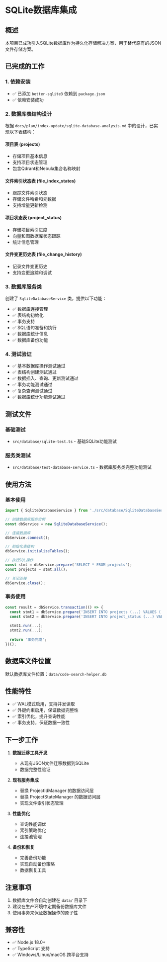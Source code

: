 # SQLite数据库集成

## 概述

本项目已成功引入SQLite数据库作为持久化存储解决方案，用于替代原有的JSON文件存储方案。

## 已完成的工作

### 1. 依赖安装
- ✅ 已添加 `better-sqlite3` 依赖到 `package.json`
- ✅ 依赖安装成功

### 2. 数据库表结构设计
根据 `docs/plan/index-update/sqlite-database-analysis.md` 中的设计，已实现以下表结构：

#### 项目表 (projects)
- 存储项目基本信息
- 支持项目状态管理
- 包含Qdrant和Nebula集合名称映射

#### 文件索引状态表 (file_index_states)
- 跟踪文件索引状态
- 存储文件哈希和元数据
- 支持增量更新检测

#### 项目状态表 (project_status)
- 存储项目索引进度
- 向量和图数据库状态跟踪
- 统计信息管理

#### 文件变更历史表 (file_change_history)
- 记录文件变更历史
- 支持变更追踪和调试

### 3. 数据库服务类
创建了 `SqliteDatabaseService` 类，提供以下功能：
- ✅ 数据库连接管理
- ✅ 表结构初始化
- ✅ 事务支持
- ✅ SQL语句准备和执行
- ✅ 数据库统计信息
- ✅ 数据库备份功能

### 4. 测试验证
- ✅ 基本数据库操作测试通过
- ✅ 表结构创建测试通过
- ✅ 数据插入、查询、更新测试通过
- ✅ 事务功能测试通过
- ✅ 复杂查询测试通过
- ✅ 数据库统计功能测试通过

## 测试文件

### 基础测试
- `src/database/sqlite-test.ts` - 基础SQLite功能测试

### 服务类测试
- `src/database/test-database-service.ts` - 数据库服务类完整功能测试

## 使用方法

### 基本使用
```typescript
import { SqliteDatabaseService } from './src/database/SqliteDatabaseService';

// 创建数据库服务实例
const dbService = new SqliteDatabaseService();

// 连接数据库
dbService.connect();

// 初始化表结构
dbService.initializeTables();

// 执行SQL操作
const stmt = dbService.prepare('SELECT * FROM projects');
const projects = stmt.all();

// 关闭连接
dbService.close();
```

### 事务使用
```typescript
const result = dbService.transaction(() => {
  const stmt1 = dbService.prepare('INSERT INTO projects (...) VALUES (...)');
  const stmt2 = dbService.prepare('INSERT INTO project_status (...) VALUES (...)');
  
  stmt1.run(...);
  stmt2.run(...);
  
  return '事务完成';
})();
```

## 数据库文件位置

默认数据库文件位置：`data/code-search-helper.db`

## 性能特性

- ✅ WAL模式启用，支持并发读取
- ✅ 外键约束启用，保证数据完整性
- ✅ 索引优化，提升查询性能
- ✅ 事务支持，保证数据一致性

## 下一步工作

1. **数据迁移工具开发**
   - 从现有JSON文件迁移数据到SQLite
   - 数据完整性验证

2. **现有服务集成**
   - 替换 ProjectIdManager 的数据访问层
   - 替换 ProjectStateManager 的数据访问层
   - 实现文件索引状态管理

3. **性能优化**
   - 查询性能调优
   - 索引策略优化
   - 连接池管理

4. **备份和恢复**
   - 完善备份功能
   - 实现自动备份策略
   - 数据恢复工具

## 注意事项

1. 数据库文件会自动创建在 `data/` 目录下
2. 建议在生产环境中定期备份数据库文件
3. 使用事务来保证数据操作的原子性

## 兼容性

- ✅ Node.js 18.0+
- ✅ TypeScript 支持
- ✅ Windows/Linux/macOS 跨平台支持